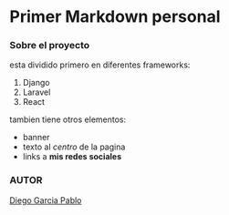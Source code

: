 # Primer Markdown personal
### Sobre el proyecto

esta dividido primero en diferentes frameworks:

1. Django
2. Laravel
3. React

tambien tiene otros elementos:

- banner
- texto al *centro* de la pagina
- links a **mis redes sociales**
### AUTOR
[Diego Garcia Pablo](https://www.linkedin.com/in/diego-garcia-pablo-199525199/)